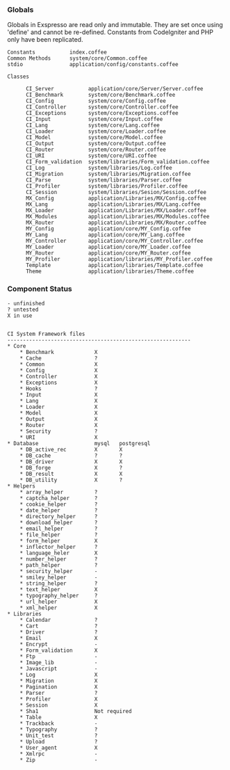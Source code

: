 ### Globals

Globals in Exspresso are read only and immutable.
They are set once using 'define' and cannot be re-defined.
Constants from CodeIgniter and PHP only have been replicated.

    Constants           index.coffee
    Common Methods      system/core/Common.coffee
    stdio               application/config/constants.coffee

    Classes

          CI_Server           application/core/Server/Server.coffee
          CI_Benchmark        system/core/Benchmark.coffee
          CI_Config           system/core/Config.coffee
          CI_Controller       system/core/Controller.coffee
          CI_Exceptions       system/core/Exceptions.coffee
          CI_Input            system/core/Input.coffee
          CI_Lang             system/core/Lang.coffee
          CI_Loader           system/core/Loader.coffee
          CI_Model            system/core/Model.coffee
          CI_Output           system/core/Output.coffee
          CI_Router           system/core/Router.coffee
          CI_URI              system/core/URI.coffee
          CI_Form_validation  system/libraries/Form_validation.coffee
          CI_Log              system/libraries/Log.coffee
          CI_Migration        system/libraries/Migration.coffee
          CI_Parse            system/libraries/Parser.coffee
          CI_Profiler         system/libraries/Profiler.coffee
          CI_Session          system/libraries/Sesion/Session.coffee
          MX_Config           application/Libraries/MX/Config.coffee
          MX_Lang             application/Libraries/MX/Lang.coffee
          MX_Loader           application/Libraries/MX/Loader.coffee
          MX_Modules          application/Libraries/MX/Modules.coffee
          MX_Router           application/Libraries/MX/Router.coffee
          MY_Config           application/core/MY_Config.coffee
          MY_Lang             application/core/MY_Lang.coffee
          MY_Controller       application/core/MY_Controller.coffee
          MY_Loader           application/core/MY_Loader.coffee
          MY_Router           application/core/MY_Router.coffee
          MY_Profiler         application/libraries/MY_Profiler.coffee
          Template            application/libraries/Template.coffee
          Theme               application/libraries/Theme.coffee


### Component Status

    - unfinished
    ? untested
    X in use


    CI System Framework files
    -----------------------------------------------------------
    * Core
        * Benchmark             X
        * Cache                 ?
        * Common                X
        * Config                X
        * Controller            X
        * Exceptions            X
        * Hooks                 ?
        * Input                 X
        * Lang                  X
        * Loader                X
        * Model                 X
        * Output                X
        * Router                X
        * Security              ?
        * URI                   X
    * Database                  mysql   postgresql
        * DB_active_rec         X       X
        * DB_cache              ?       ?
        * DB_driver             X       X
        * DB_forge              X       ?
        * DB_result             X       X
        * DB_utility            X       ?
    * Helpers
        * array_helper          ?
        * captcha_helper        ?
        * cookie_helper         ?
        * date_helper           ?
        * directory_helper      ?
        * download_helper       ?
        * email_helper          ?
        * file_helper           ?
        * form_helper           X
        * inflector_helper      ?
        * language_heler        X
        * number_helper         ?
        * path_helper           ?
        * security_helper       -
        * smiley_helper         -
        * string_helper         ?
        * text_helper           X
        * typography_helper     ?
        * url_helper            X
        * xml_helper            X
    * Libraries
        * Calendar              ?
        * Cart                  ?
        * Driver                ?
        * Email                 X
        * Encrypt               -
        * Form_validation       X
        * Ftp                   -
        * Image_lib             -
        * Javascript            -
        * Log                   X
        * Migration             X
        * Pagination            X
        * Parser                ?
        * Profiler              X
        * Session               X
        * Sha1                  Not required
        * Table                 X
        * Trackback             -
        * Typography            ?
        * Unit_test             ?
        * Upload                ?
        * User_agent            X
        * Xmlrpc                -
        * Zip                   -

